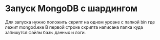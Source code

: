 Запуск MongoDB с шардингом
====
Для запуска нужно положить скрипт на одном уровне с папкой bin где лежит mongod.exe 
В первой строке скрипта написана папка куда запишутся файлы базы данных и логи.